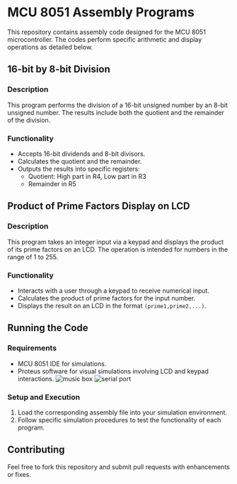 # MCU 8051 Assembly Programs

This repository contains assembly code designed for the MCU 8051 microcontroller. The codes perform specific arithmetic and display operations as detailed below.

## 16-bit by 8-bit Division

### Description
This program performs the division of a 16-bit unsigned number by an 8-bit unsigned number. The results include both the quotient and the remainder of the division.

### Functionality
- Accepts 16-bit dividends and 8-bit divisors.
- Calculates the quotient and the remainder.
- Outputs the results into specific registers:
  - Quotient: High part in R4, Low part in R3
  - Remainder in R5

## Product of Prime Factors Display on LCD

### Description
This program takes an integer input via a keypad and displays the product of its prime factors on an LCD. The operation is intended for numbers in the range of 1 to 255.

### Functionality
- Interacts with a user through a keypad to receive numerical input.
- Calculates the product of prime factors for the input number.
- Displays the result on an LCD in the format `(prime1,prime2,...)`.

## Running the Code

### Requirements
- MCU 8051 IDE for simulations.
- Proteus software for visual simulations involving LCD and keypad interactions.
![music box](https://github.com/user-attachments/assets/82da4dc0-4fc0-4c13-b07c-cc7939651b08)
![serial port](https://github.com/user-attachments/assets/600cb211-42a0-4b56-98f7-bf33b6999327)

### Setup and Execution
1. Load the corresponding assembly file into your simulation environment.
2. Follow specific simulation procedures to test the functionality of each program.

## Contributing
Feel free to fork this repository and submit pull requests with enhancements or fixes.
